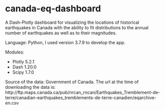 # canada-eq-dashboard
A Dash-Plotly dashboard for visualizing the locations of historical earthquakes in Canada with the ability to fit distributions to the annual number of earthquakes as well as to their magnitudes.
<p>
Language: Python, I used version 3.7.9 to develop the app.
</p>
<p>
Modules:
<ul>
  <li>Plotly 5.2.1</li>
  <li>Dash 1.20.0</li>
  <li>Scipy 1.7.0</li>
</ul>
</p>
<p>
Source of the data: Government of Canada. The url at the time of downloading the data is: http://ftp.maps.canada.ca/pub/nrcan_rncan/Earthquakes_Tremblement-de-terre/canadian-earthquakes_tremblements-de-terre-canadien/eqarchive-en.csv
</p>
